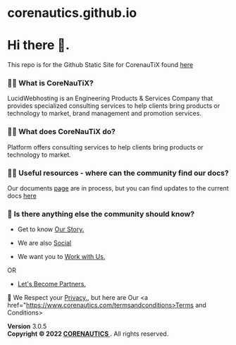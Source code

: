 # corenautics.github.io
# Hi there 👋.

This repo is for the Github Static Site for CorenauTiX found [here](https://corenautics.github.io)

###  🙋‍♀️ **What is CoreNauTiX**?
LucidWebhosting is an Engineering Products & Services Company that provides specialized consulting services to help clients bring products or technology to market, brand management and promotion services.

### 🙋‍♀️ **What does CoreNauTiX do?**
Platform offers consulting services to help clients bring products or technology to market.


### 👩‍💻 **Useful resources - where can the community find our docs?** 

Our documents [page](docs.corenautics.com) are in process, but you can find updates to the current docs [here](https://github.com/corenautics/docs)

### 🙋‍ **Is there anything else the community should know?**

-  Get to know  <a href="https://www.corenautics.com/about.html"> Our Story.</a>

-  We are also <a href="https://www.corenautics.com/socials.html">Social</a> 

-  We want you to <a href="https://www.corenautics.com/careers.html">Work with Us.</a>

OR 

- <a href="https://www.corenautics.com/partners.html">Let's Become Partners.</a>


🧙 We Respect your <a href="https://www.corenautics.com/privacy">Privacy.</a>, but here are Our <a href="https://www.corenautics.com/termsandconditions>Terms and Conditions>

<footer class="main-footer">
    <div class="float-right d-none d-sm-block">
      <b>Version</b> 3.0.5
    </div>
    <strong>Copyright &copy; 2022 <a href="https://www.corenautics.com">CORENAUTICS </a>.</strong> All rights
    reserved.
  
  </footer>
<!--

-->
